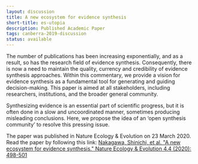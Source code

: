 ```yaml
---
layout: discussion
title: A new ecosystem for evidence synthesis
short-title: es-utopia
description: Published Academic Paper
tags: canberra-2019-discussion
status: available
---
```

The number of publications has been increasing exponentially, and as a result, so has the research field of evidence synthesis. Consequently, there is now a need to maintain the quality, currency and credibility of evidence synthesis approaches. Within this commentary, we provide a vision for evidence synthesis as a fundamental tool for generating and guiding decision-making. This paper is aimed at all stakeholders, including researchers, institutions, and the broader general community.

Synthesizing evidence is an essential part of scientific progress, but it is often done in a slow and uncoordinated manner, sometimes producing misleading conclusions. Here, we propose the idea of an ‘open synthesis community’ to resolve this pressing issue.

The paper was published in Nature Ecology & Evolution on 23 March 2020. Read the paper by following this link:
[Nakagawa, Shinichi, et al. "A new ecosystem for evidence synthesis." Nature Ecology & Evolution 4.4 (2020): 498-501](https://www.nature.com/articles/s41559-020-1153-2?proof=true)